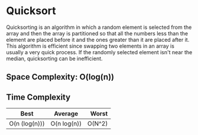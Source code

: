 # Quicksort
Quicksorting is an algorithm in which a random element is selected from the array and then the array is partitioned so that all the numbers less than the element are placed before it and the ones greater than it are placed after it. This algorithm is efficient since swapping two elements in an array is usually a very quick process. If the randomly selected element isn't near the median, quicksorting can be inefficient. 

## Space Complexity: O(log(n))

## Time Complexity
| Best          | Average     | Worst |
| --------------|:-----------:| -----:|
| O(n (log(n))) | O(n log(n)) | O(N^2)|
